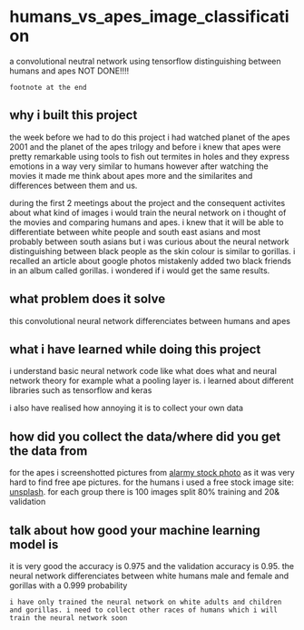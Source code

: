 # humans_vs_apes_image_classification
a convolutional neutral network using tensorflow distinguishing between humans and apes 
NOT DONE!!!!

  `footnote at the end`

## why i built this project
the week before we had to do this project i had watched planet of the apes 2001 and the planet of the apes trilogy and before i knew that apes were pretty remarkable using tools to fish out termites in holes and they express emotions in a way very similar to humans however after watching the movies it made me think about apes more and the similarites and differences between them and us.
  
  during the first 2 meetings about the project and the consequent activites about what kind of images i would train the neural network on i thought of the movies and comparing humans and apes. i knew that it will be able to differentiate between white people and south east asians and most probably between south asians but i was curious about the neural network distinguishing between black people as the skin colour is similar to gorillas. i recalled an article about google photos mistakenly added two black friends in an album called gorillas. i wondered if i would get the same results.

## what problem does it solve
this convolutional neural network differenciates between humans and apes

## what i have learned while doing this project
i understand basic neural network code like what does what and neural network theory for example what a pooling layer is. i learned about different libraries such as tensorflow and keras
  
  i also have realised how annoying it is to collect your own data
  
## how did you collect the data/where did you get the data from
for the apes i screenshotted pictures from [alarmy stock photo](https://www.alamy.com/) as it was very hard to find free ape pictures.
for the humans i used a free stock image site: [unsplash](https://unsplash.com/). for each group there is 100 images split 80% training and 20& validation

## talk about how good your machine learning model is
it is very good the accuracy is 0.975 and the validation accuracy is 0.95. the neural network differenciates between white humans male and female and gorillas with a 0.999 probability

```
i have only trained the neural network on white adults and children and gorillas. i need to collect other races of humans which i will train the neural network soon
```
